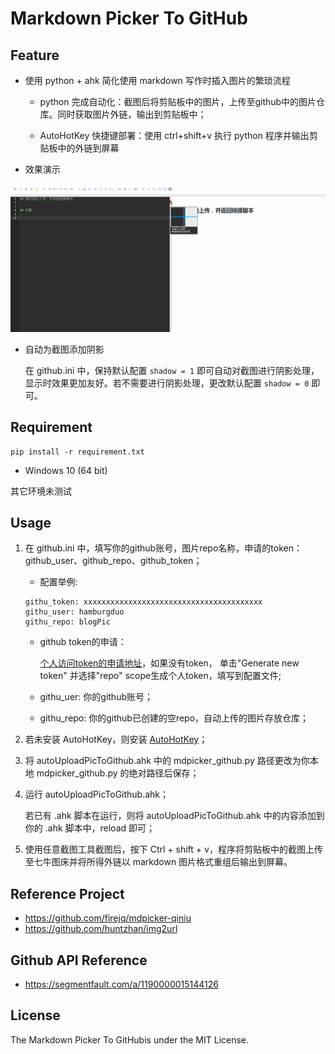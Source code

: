 # Markdown Picker To GitHub

## Feature

- 使用 python + ahk 简化使用 markdown 写作时插入图片的繁琐流程

    - python 完成自动化：截图后将剪贴板中的图片，上传至github中的图片仓库。同时获取图片外链，输出到剪贴板中；

    - AutoHotKey 快捷键部署：使用 ctrl+shift+v 执行 python 程序并输出剪贴板中的外链到屏幕

- 效果演示

![img](https://raw.githubusercontent.com/hamburgduo/mdpicker-github/master/static/open.gif)

- 自动为截图添加阴影

    在 github.ini 中，保持默认配置 `shadow = 1` 即可自动对截图进行阴影处理，显示时效果更加友好。若不需要进行阴影处理，更改默认配置 `shadow = 0` 即可。

## Requirement

```
pip install -r requirement.txt
```
- Windows 10 (64 bit)

其它环境未测试

## Usage

1. 在 github.ini 中，填写你的github账号，图片repo名称，申请的token：github_user、github_repo、github_token；

    - 配置举例:

    ```
    githu_token: xxxxxxxxxxxxxxxxxxxxxxxxxxxxxxxxxxxxxxxx
    githu_user: hamburgduo  
    githu_repo: blogPic
    ```

    - github token的申请：

      [个人访问token的申请地址](https://github.com/settings/tokens)，如果没有token， 单击"Generate new token" 并选择"repo" scope生成个人token，填写到配置文件;

    - githu_uer:  你的github账号；

    - githu_repo: 你的github已创建的空repo，自动上传的图片存放仓库；

1. 若未安装 AutoHotKey，则安装 [AutoHotKey](https://www.autohotkey.com/download/ahk-install.exe)；

1. 将 autoUploadPicToGithub.ahk 中的 mdpicker_github.py 路径更改为你本地 mdpicker_github.py 的绝对路径后保存；

1. 运行 autoUploadPicToGithub.ahk；
  
    若已有 .ahk 脚本在运行，则将 autoUploadPicToGithub.ahk 中的内容添加到你的 .ahk 脚本中，reload 即可；

1. 使用任意截图工具截图后，按下 Ctrl + shift + v，程序将剪贴板中的截图上传至七牛图床并将所得外链以 markdown 图片格式重组后输出到屏幕。

##  Reference Project

- https://github.com/firejq/mdpicker-qiniu
- https://github.com/huntzhan/img2url
## Github API Reference
- https://segmentfault.com/a/1190000015144126
## License
The Markdown Picker To GitHubis under the MIT License.